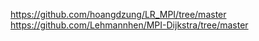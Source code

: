 https://github.com/hoangdzung/LR_MPI/tree/master
https://github.com/Lehmannhen/MPI-Dijkstra/tree/master
